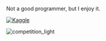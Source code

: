 Not a good programmer, but I enjoy it.

[![Kaggle](https://img.shields.io/badge/-Kaggle-5DB0DB?style=flat&logo=Kaggle&logoColor=white&link=https://www.kaggle.com/anjum48)](https://www.kaggle.com/zacchaeus)

![competition_light](https://road-to-kaggle-grandmaster.vercel.app/api/badges/zacchaeus/competition/light)

